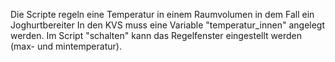 Die Scripte regeln eine Temperatur in einem Raumvolumen 
in dem Fall ein Joghurtbereiter
In den KVS muss eine Variable "temperatur_innen" angelegt werden.
Im Script "schalten" kann das Regelfenster eingestellt werden (max- und mintemperatur).
